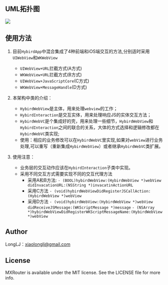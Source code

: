## UML拓扑图
![](https://images.gitee.com/uploads/images/2018/1105/154605_9f474926_657827.jpeg)

## 使用方法
1. 目前`HybirdApp`中混合集成了4种前端和iOS端交互的方法,分别适时采用`UIWebView`和`WKWebView`
	- `UIWebView+URL`拦截方式(A方式)
	- `WKWebView+URL`拦截方式(B方式)
	- `UIWebView+JavaScriptCore`(C方式)
	- `WKWebView+MessageHandle`(D方式)

2. 本架构中类的介绍：
	- `HybirdWebView`是主体，用来处理`webview`的工作；
	- `HybirdInteraction`是交互实体，用来处理响应JS的实体交互方法；
	- `HybirdWebVC`是个集成好的壳，用来处理一些细节，`HybirdWebView`和`HybirdInteraction`之间的联合的关系，大体的方式选择和逻辑修改都在`HybirdWebVC`类实现;
	- 使用：相应的业务修改可以在`HybirdWebVC`里实现,如果对`webView`进行业务处理,可以重写（重新集成`HybirdWebView`）或者继承`HybirdWebVC`类扩展。

3. 使用注意：

	- 业务层的交互动作应该在`HybirdInteraction`子类中实现。
	- 采用不同交互方式需要实现不同的交互代理方法
		- 采用A和B方法:
		`- (BOOL)hybirdWebView:(HybirdWebView *)webView didInvacationURL:(NSString *)invacatinActionURL`
		- 采用C方法
		`- (void)hybirdWebViewDidRegisterJSCallAction:(HybirdWebView *)webView`
		- 采用D方法
		`- (void)hybirdWebView:(HybirdWebView *)webView didReceiveJSMessage:(WKScriptMessage *)message`
		`- (NSArray *)hybirdWebViewDidRegisterWKScriptMessageName:(HybirdWebView *)webView`

## Author

LongLJ：xiaolonglj@gmail.com

## License

MXRouter is available under the MIT license. See the LICENSE file for more info.

